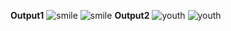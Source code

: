

**Output1**
![smile](https://user-images.githubusercontent.com/72161703/94939286-a235db00-04f1-11eb-80ee-53eaf1524fde.jpg)
![smile](https://user-images.githubusercontent.com/72161703/94939311-a8c45280-04f1-11eb-84c7-36f85871ef1a.JPG)
**Output2**
![youth](https://user-images.githubusercontent.com/72161703/94939339-b7126e80-04f1-11eb-9897-e0ff72a737c4.jpg)
![youth](https://user-images.githubusercontent.com/72161703/94939321-aeba3380-04f1-11eb-806c-7dd16de1e313.JPG)